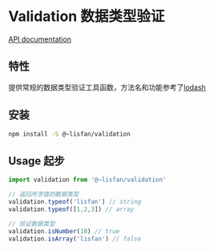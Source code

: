 # Validation 数据类型验证

[API documentation](https://lisfan.github.io/storage/)

## 特性
提供常规的数据类型验证工具函数，方法名和功能参考了[lodash](https://lodash.com/docs/4.17.4)

## 安装

```bash
npm install -S @~lisfan/validation
```

## Usage 起步

``` js
import validation from '@~lisfan/validation'

// 返回所求值的数据类型
validation.typeof('lisfan') // string
validation.typeof([1,2,3]) // array

// 验证数据类型
validation.isNumber(10) // true
validation.isArray('lisfan') // false
```